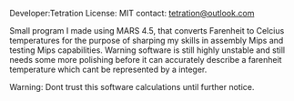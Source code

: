 Developer:Tetration 
License: MIT
contact: tetration@outlook.com

Small program I made using MARS 4.5, that converts Farenheit to Celcius temperatures for the purpose of sharping my skills in assembly Mips and testing Mips capabilities. Warning software is still highly unstable and still needs some more polishing before it can accurately describe a farenheit temperature which cant be represented by a integer.

Warning: Dont trust this software calculations until further notice.
